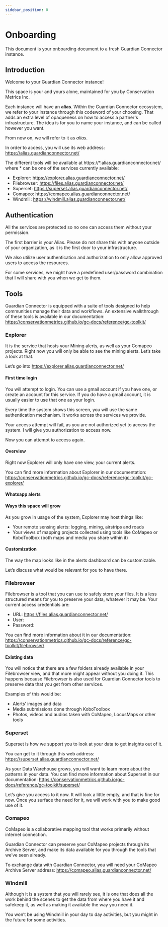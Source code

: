 ```yaml
---
sidebar_position: 0
---
```


# Onboarding

This document is your onboarding document to a fresh Guardian Connector instance.

## Introduction

Welcome to your Guardian Connector instance!

This space is your and yours alone, maintained for you by Conservation Metrics Inc.


Each instance will have an **alias**. Within the Guardian Connector ecosystem, we refer to your instance through this codeword of your choosing. That adds an extra level of opaqueness on how to access a partner's infrastructure. The idea is for you to name your instance, and can be called however you want.

From now on, we will refer to it as *alias*.

In order to access, you will use its web address: https://alias.guardianconnector.net/

The different tools will be available at https://*.alias.guardianconnector.net/ where * can be one of the services currently available:

- Explorer: https://explorer.alias.guardianconnector.net/ 
- Filebrowser: https://files.alias.guardianconnector.net/ 
- Superset: https://superset.alias.guardianconnector.net/
- Comapeo: https://comapeo.alias.guardianconnector.net/ 
- Windmill: https://windmill.alias.guardianconnector.net/ 

## Authentication

All the services are protected so no one can access them without your permission.

The first barrier is your Alias. Please do not share this with anyone outside of your organization, as it is the first door to your infrastructure.

We also utilize user authentication and authorization to only allow approved users to access the resources.

For some services, we might have a predefined user/password combination that I will share with you when we get to them.

## Tools

Guardian Connector is equipped with a suite of tools designed to help communities manage their data and workflows. An extensive walkthrough of these tools is available in our documentation: https://conservationmetrics.github.io/gc-docs/reference/gc-toolkit/ 

### Explorer

It is the service that hosts your Mining alerts, as well as your Comapeo projects. Right now you will only be able to see the mining alerts. Let’s take a look at that.

Let’s go into https://explorer.alias.guardianconnector.net/ 

#### First time login

You will attempt to login. You can use a gmail account if you have one, or create an account for this service. If you do have a gmail account, it is usually easier to use that one as your login.

Every time the system shows this screen, you will use the same authentication mechanism. It works across the services we provide.

Your access attempt will fail, as you are not authorized yet to access the system. I will give you authorization to access now.

Now you can attempt to access again.

#### Overview

Right now Explorer will only have one view, your current alerts.

You can find more information about Explorer in our documentation: https://conservationmetrics.github.io/gc-docs/reference/gc-toolkit/gc-explorer/

#### Whatsapp alerts

#### Ways this space will grow

As you grow in usage of the system, Explorer may host things like:

- Your remote sensing alerts: logging, mining, airstrips and roads
- Your views of mapping projects collected using tools like CoMapeo or KoboToolbox (both maps and media you share within it)

#### Customization

The way the map looks like in the alerts dashboard can be customizable.

Let’s discuss what would be relevant for you to have there.

### Filebrowser

Filebrowser is a tool that you can use to safely store your files. It is a less structured means for you to preserve your data, whatever it may be.
Your current access credentials are:

- URL: https://files.alias.guardianconnector.net/ 
- User: 
- Password: 

You can find more information about it in our documentation: https://conservationmetrics.github.io/gc-docs/reference/gc-toolkit/filebrowser/

#### Existing data

You will notice that there are a few folders already available in your Filebrowser view, and that more might appear without you doing it.
This happens because Filebrowser is also used for Guardian Connector tools to preserve data that you get from other services.

Examples of this would be:
- Alerts’ images and data
- Media submissions done through KoboToolbox
- Photos, videos and audios taken with CoMapeo, LocusMaps or other tools

### Superset

Superset is how we support you to look at your data to get insights out of it.

You can get to it through this web address: https://superset.alias.guardianconnector.net/

As your Data Warehouse grows, you will want to learn more about the patterns in your data. You can find more information about Superset in our documentation: https://conservationmetrics.github.io/gc-docs/reference/gc-toolkit/superset/ 

Let’s give you access to it now. It will look a little empty, and that is fine for now. Once you surface the need for it, we will work with you to make good use of it.

### Comapeo

CoMapeo is a collaborative mapping tool that works primarily without internet connection.

Guardian Connector can preserve your CoMapeo projects through its Archive Server, and make its data available for you through the tools that we’ve seen already.

To exchange data with Guardian Connector, you will need your CoMapeo Archive Server address:
https://comapeo.alias.guardianconnector.net/

### Windmill

Although it is a system that you will rarely see, it is one that does all the work behind the scenes to get the data from where you have it and safekeep it, as well as making it available the way you need it.

You won’t be using Windmill in your day to day activities, but you might in the future for some activities.
